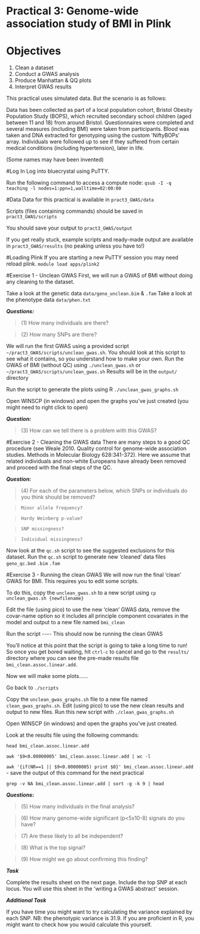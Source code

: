 # Practical 3: Genome-wide association study of BMI in Plink
# Objectives
1. Clean a dataset
2. Conduct a GWAS analysis
3. Produce Manhattan & QQ plots
4. Interpret GWAS results

This practical uses simulated data. But the scenario is as follows:

Data has been collected as part of a local population cohort, Bristol Obesity Population Study (BOPS), which recruited secondary school children (aged between 11 and 18) from around Bristol. Questionnaires were completed and several measures (including BMI) were taken from participants. Blood was taken and DNA extracted for genotyping using the custom 'NiftyBOPs' array. Individuals were followed up to see if they suffered from certain medical conditions (including hypertension), later in life.

(Some names may have been invented)


#Log In
Log into bluecrystal using PuTTY.

Run the following command to access a compute node:
`qsub -I -q teaching -l nodes=1:ppn=1,walltime=02:00:00`

#Data
Data for this practical is available in `pract3_GWAS/data`

Scripts (files containing commands) should be saved in `pract3_GWAS/scripts`

You should save your output to `pract3_GWAS/output`

If you get really stuck, example scripts and ready-made output are available in `pract3_GWAS/results` (no peaking unless you have to!)

#Loading Plink
If you are starting a new PuTTY session you may need reload plink.
`module load apps/plink2`

#Exercise 1 - Unclean GWAS
First, we will run a GWAS of BMI without doing any cleaning to the dataset.

Take a look at the genetic data `data/geno_unclean.bim` & `.fam`
Take a look at the phenotype data `data/phen.txt`

**_Questions:_**
> (1) How many individuals are there?

> (2) How many SNPs are there?

We will run the first GWAS using a provided script `~/pract3_GWAS/scripts/unclean_gwas.sh`. You should look at this script to see what it contains, so you understand how to make your own.
Run the GWAS of BMI (without QC) using `./unclean_gwas.sh` or `~/pract3_GWAS/scripts/unclean_gwas.sh`
Results will be in the `output/` directory

Run the script to generate the plots using R `./unclean_gwas_graphs.sh`

Open WINSCP (in windows) and open the graphs you’ve just created (you might need to right click to open)

**_Question:_**
> (3) How can we tell there is a problem with this GWAS?

#Exercise 2 - Cleaning the GWAS data
There are many steps to a good QC procedure (see Weale 2010. Quality control for genome-wide association studies. Methods in Molecular Biology 628:341-372). Here we assume that related individuals and non-white Europeans have already been removed and proceed with the final steps of the QC.

**_Question:_**
> (4) For each of the parameters below, which SNPs or individuals do you think should be removed?

>     Minor allele frequency?

>     Hardy Weinberg p-value?

>     SNP missingness?

>     Individual missingness?

Now look at the `qc.sh` script to see the suggested exclusions for this dataset. Run the `qc.sh` script to generate new ‘cleaned’ data files `geno_qc.bed` `.bim` `.fam`


#Exercise 3 - Running the clean GWAS
We will now run the final ‘clean’ GWAS for BMI. This requires you to edit some scripts.

To do this, copy the `unclean_gwas.sh` to a new script using `cp unclean_gwas.sh {newfilename}`

Edit the file (using pico) to use the new ‘clean’ GWAS data, remove the covar-name option so it includes all principle component covariates in the model and output to a new file named `bmi_clean`

Run the script ---- This should now be running the clean GWAS

You’ll notice at this point that the script is going to take a long time to run! So once you get bored waiting, hit `ctrl-c` to cancel and go to the `results/` directory where you can see the pre-made results file `bmi_clean.assoc.linear.add`.

Now we will make some plots......

Go back to `./scripts`

Copy the `unclean_gwas_graphs.sh` file to a new file named `clean_gwas_graphs.sh`. Edit (using pico) to use the new clean results and output to new files. Run this new script with `./clean_gwas_graphs.sh`

Open WINSCP (in windows) and open the graphs you’ve just created.

Look at the results file using the following commands:

`head bmi_clean.assoc.linear.add`

`awk '$9<0.00000005' bmi_clean.assoc.linear.add | wc -l`

`awk '{if(NR==1 || $9<0.00000005) print $0}' bmi_clean.assoc.linear.add` - save the output of this command for the next practical

`grep -v NA bmi_clean.assoc.linear.add | sort -g -k 9 | head`

**_Questions:_**
> (5) How many individuals in the final analysis?

> (6) How many genome-wide significant (p<5x10-8) signals do you have?

> (7) Are these likely to all be independent?

> (8) What is the top signal?

> (9) How might we go about confirming this finding?


**_Task_**

Complete the results sheet on the next page. Include the top SNP at each locus. You will use this sheet in the 'writing a GWAS abstract' session.

**_Additional Task_**

If you have time you might want to try calculating the variance explained by each SNP. NB: the phenotypic variance is 31.9. If you are proficient in R, you might want to check how you would calculate this yourself.
